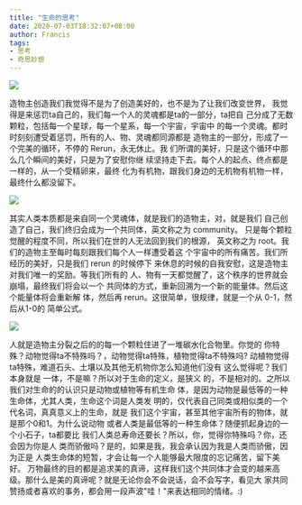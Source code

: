 ```yaml
---
title: "生命的思考"
date: 2020-07-03T18:32:07+08:00
author: Francis
tags:
- 思考
- 奇思妙想
---
```


![](https://i.ytimg.com/vi/ecXY3-Yhkiw/maxresdefault.jpg)

造物主创造我们我觉得不是为了创造美好的，也不是为了让我们改变世界，
我觉得是来惩罚ta自己的，我们每一个人的灵魂都是ta的一部分，ta把自
己分成了无数颗粒，包括每一个星球，每一个星系，每一个宇宙，宇宙中
的每一个灵魂。都时时刻刻遭受着惩罚，所有的人、物、灵魂都同源都是
造物主的一部分，形成了一个完美的循环，不停的 Rerun，永无休止。我
们所谓的美好，只是这个循环中那么几个瞬间的美好，只是为了安慰你继
续坚持走下去。每个人的起点、终点都是一样的，从一个受精卵来，最终
化为有机物，跟我们身边的无机物有机物一样，最终什么都没留下。

![](http://img.qdaily.com/article/article_show/20180930165625zxSXYwmGD3kOPC0a.jpg)

其实人类本质都是来自同一个灵魂体，就是我们的造物主，对，就是我们
自己创造了自己，我们终归会成为一个共同体，英文称之为 community。
只是每个颗粒觉醒的程度不同，所以我们在世的人无法回到我们的根源，
英文称之为 root。我们的造物主至每时每刻跟我们每个人一样遭受着这
个宇宙中的所有痛苦。我们所经历的美好，只是我们 rerun 的时候停下
来休息的时候的自我安慰，这是造物主对我们唯一的奖励。等我们所有的
人、物有一天都觉醒了，这个秩序的世界就会崩塌，最终我们将会以一个
共同体的方式，重新回溯为一个新的能量体。然后这个能量体将会重新解
体，然后再 rerun。这很简单，很规律，就是一个从 0-1，然后从1-0的
简单公式。

![](https://pic4.zhimg.com/v2-7317c50dbd334b5adab40c2dc1b3cf39_1440w.jpg)

人就是造物主分裂之后的的每一个颗粒住进了一堆碳水化合物里。你觉的
你特殊？动物觉得ta不特殊吗？，动物觉得ta特殊，植物觉得ta不特殊吗?
动植物觉得ta特殊，难道石头、土壤以及其他无机物你怎么知道他们没有
这么觉得呢？我们本身就是 一体，不是嘛？所以对于生命的定义，是狭义
的，不是相对的。之所以我们对生命的的认识只是动物或植物等有机生命
体，是因为动物是最低等的一种生命体，尤其人类，生命这个词是人类发
明的，仅代表自己同类或相似类的一个代名词，真真意义上的生命，就是
我们这个宇宙，甚至其他宇宙所有的物体，就是那个0和1。为什么说动物
或者人类是最低等的一种生命体？随便抓起身边的一个小石子，ta都要比
我们人类总寿命还要长？所以，你，觉得你特殊吗？你，还会因为你是人
类而骄傲吗？是的，如果是我，我会承认因为我是人类而骄傲，因为正是
人类生命体的短暂，才会让每一个人能够最大限度的忘记痛苦，留下美好。
万物最终的目的都是追求美的真谛，这样我们这个共同体才会变的越来高
级。那什么是美的真谛呢？就是无论你会不会说话，会不会写字，看见大
家共同赞扬或者喜欢的事务，都会用一段声波"哇！"来表达相同的情绪。:)